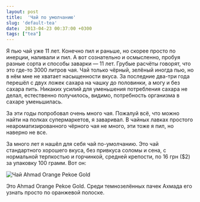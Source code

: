 ```yaml
---
layout: post
title:  'Чай по умолчанию'
slug: 'default-tea'
date:  2013-04-23 00:37:00 +0300
tags: ["tea"]
---
```


Я пью чай уже 11 лет. Конечно пил и раньше, но скорее просто по инерции, наливали и пил. А вот сознательно и осмысленно, пробуя разные сорта и способы заварки — 11 лет. Грубые расчёты говорят, что это где-то 3000 литров чая. Чай только чёрный, зелёный иногда пью, но в нём мне не хватает насыщенности вкуса. За последние два-три года перешёл с двух ложек сахара на чашку до половинки, а могу и без сахара пить. Никаких усилий для уменьшения потребления сахара не делал, естественно получилось, видимо, потребность организма в сахаре уменьшилась.

За эти годы попробовал очень много чая. Пожалуй всё, что можно найти на полках супермаркетов, я заваривал. В чайных лавках простого неароматизированного чёрного чая не много, эти тоже я пил, но наверно не все.

За много лет я нашёл для себя чай по-умолчанию. Это чай стандартного хорошего вкуса, без привкуса соломы и сена, с нормальной терпкостью и горчинкой, средней крепости, по 16 грн ($2) за упаковку 100 грамм. Вот он:

![Чай Ahmad Orange Pekoe Gold](https://lh3.googleusercontent.com/-D259AUGGyLU/UXWuLDCWlxI/AAAAAAAAme4/uZq0GiuPTck/s533/tea-orange-pekoe.jpg "Чай Ahmad Ceylon Tea Orange Pekoe Gold")

Это Ahmad Orange Pekoe Gold. Среди темнозелённых пачек Ахмада его узнать просто по оранжевой полоске.


